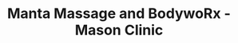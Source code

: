 ---
title: "Manta Massage and BodywoRx - Mason Clinic"
url: /mason/manta-massage-and-bodyworx-mason-clinic/
shop: massage
---